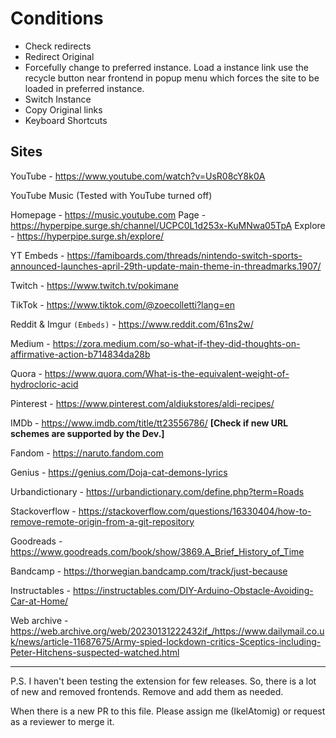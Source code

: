 # Conditions

- Check redirects
- Redirect Original
- Forcefully change to preferred instance. Load a instance link use the recycle button near frontend in popup menu which forces the site to be loaded in preferred instance.
- Switch Instance
- Copy Original links
- Keyboard Shortcuts

## Sites

YouTube - <https://www.youtube.com/watch?v=UsR08cY8k0A>

YouTube Music (Tested with YouTube turned off)

Homepage - <https://music.youtube.com>
Page - <https://hyperpipe.surge.sh/channel/UCPC0L1d253x-KuMNwa05TpA>
Explore - <https://hyperpipe.surge.sh/explore/>

YT Embeds - <https://famiboards.com/threads/nintendo-switch-sports-announced-launches-april-29th-update-main-theme-in-threadmarks.1907/>

Twitch - <https://www.twitch.tv/pokimane>

TikTok - <https://www.tiktok.com/@zoecolletti?lang=en>

Reddit & Imgur `(Embeds)` - <https://www.reddit.com/61ns2w/>

Medium - <https://zora.medium.com/so-what-if-they-did-thoughts-on-affirmative-action-b714834da28b>

Quora - <https://www.quora.com/What-is-the-equivalent-weight-of-hydrocloric-acid>

Pinterest - <https://www.pinterest.com/aldiukstores/aldi-recipes/>

IMDb - <https://www.imdb.com/title/tt23556786/> **[Check if new URL schemes are supported by the Dev.]**

Fandom - <https://naruto.fandom.com>

Genius - <https://genius.com/Doja-cat-demons-lyrics>

Urbandictionary - <https://urbandictionary.com/define.php?term=Roads>

Stackoverflow - <https://stackoverflow.com/questions/16330404/how-to-remove-remote-origin-from-a-git-repository>

Goodreads - <https://www.goodreads.com/book/show/3869.A_Brief_History_of_Time>

Bandcamp - <https://thorwegian.bandcamp.com/track/just-because>

Instructables - <https://instructables.com/DIY-Arduino-Obstacle-Avoiding-Car-at-Home/>

Web archive - <https://web.archive.org/web/20230131222432if_/https://www.dailymail.co.uk/news/article-11687675/Army-spied-lockdown-critics-Sceptics-including-Peter-Hitchens-suspected-watched.html>

---

P.S. I haven't been testing the extension for few releases. So, there is a lot of new and removed frontends. Remove and add them as needed.

When there is a new PR to this file. Please assign me (IkelAtomig) or request as a reviewer to merge it.
